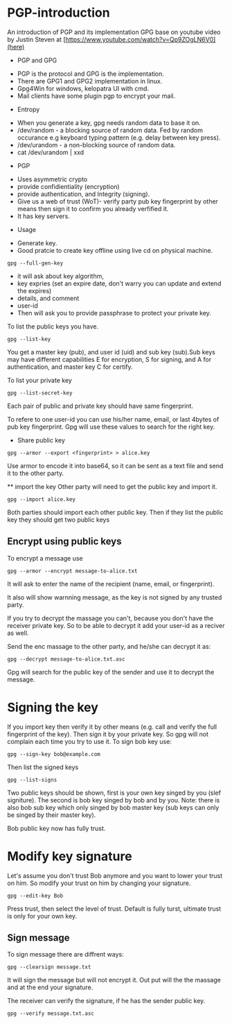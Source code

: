 # PGP-introduction
An introduction of PGP and its implementation GPG base on youtube video by Justin Steven at [https://www.youtube.com/watch?v=Qp9ZOgLN6V0](here)


* PGP and GPG
- PGP is the protocol and GPG is the implementation. 
- There are GPG1 and GPG2 implementation in linux. 
- Gpg4Win for windows, kelopatra UI with cmd. 
- Mail clients have some plugin pgp to encrypt your mail.

* Entropy
- When you generate a key, gpg needs random data to base it on. 
- /dev/random - a blocking source of random data. Fed by random occurance e.g keyboard typing pattern (e.g. delay between key press).
- /dev/urandom - a non-blocking source of random data. 
- cat /dev/urandom | xxd

* PGP
- Uses asymmetric crypto 
- provide confidientiality (encryption)
- provide authentication, and Integrity (signing).  
- Give us a web of trust (WoT)- verify party pub key fingerprint by other means then sign it to confirm you already verfified it. 
- It has key servers.


* Usage
- Generate key.
- Good pratcie to create key offline using live cd on physical machine. 
```
gpg --full-gen-key
``` 
- it will ask about key algorithm, 
- key expries (set an expire date, don't warry you can update and extend the expires)
- details, and comment
- user-id
- Then will ask you to provide passphrase to protect your private key. 

To list the public keys you have. 
```
gpg --list-key
```
You get a master key (pub), and user id (uid) and sub key (sub).Sub keys may have different capabilities E for encryption, S for signing, and A for authentication, and master key C for certify. 

To list your private key

```
gpg --list-secret-key
```
Each pair of public and private key should have same fingerprint. 

To refere to one user-id you can use his/her name, email, or last 4bytes of pub key fingerprint. Gpg will use these values to search for the right key.

* Share public key
```
gpg --armor --export <fingerprint> > alice.key
```
Use armor to encode it into base64, so it can be sent as a text file and send it to the other party. 

** import the key
Other party will need to get the public key and import it. 
```
gpg --import alice.key
``` 
Both parties should import each other public key. Then if they list the public key they should get two public keys


## Encrypt using public keys
To encrypt a message use
```
gpg --armor --encrypt message-to-alice.txt
```
It will ask to enter the name of the recipient (name, email, or fingerprint). 
 
It also will show warnning message, as the key is not signed by any trusted party. 

If you try to decrypt the massage you can't, because you don't have the receiver private key. So to be able to decrypt it add your user-id as a reciver as well. 

Send the enc massage to the other party, and he/she can decrypt it as:
```
gpg --decrypt message-to-alice.txt.asc
```
Gpg will search for the public key of the sender and use it to decrypt the message. 


# Signing the key
If you import key then verify it by other means (e.g. call and verify the full fingerprint of the key). Then sign it by your private key. So gpg will not complain each time you try to use it. 
To sign bob key use:
```
gpg --sign-key bob@example.com
```

Then list the signed keys

```
gpg --list-signs
```
Two public keys should be shown, first is your own key singed by you (slef signiture). The second is bob key singed by bob and by you. Note: there is also bob sub key which only singed by bob master key (sub keys can only be singed by their master key).

Bob public key now has fully trust. 

# Modify key signature
Let's assume you don't trust  Bob anymore and you want to lower your trust on him. So modify your trust on him by changing your signature. 

```
gpg --edit-key Bob
```
Press trust, then select the level of trust. Default is fully turst, ultimate trust is only for your own key.

## Sign message
To sign message there are diffrent ways:
```
gpg --clearsign message.txt
``` 
It will sign the message but will not encrypt it. Out put will the the massage and at the end your signature. 

The receiver can verify the signature, if he has the sender public key. 
```
gpg --verify message.txt.asc
```
